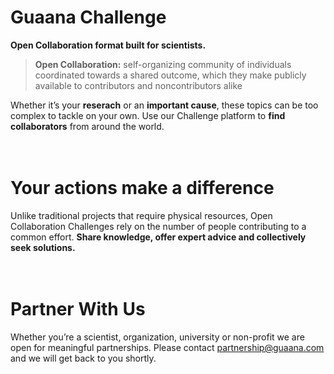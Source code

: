 # Guaana Challenge

**Open Collaboration format built for scientists.**

>**Open Collaboration:** self-organizing community of individuals coordinated towards a shared outcome, which they make publicly available to contributors and noncontributors alike

Whether it’s your **reserach** or an **important cause**, these topics can be too complex to tackle on your own. Use our Challenge platform to **find collaborators** from around the world.
</br></br></br>

# Your actions make a difference

Unlike traditional projects that require physical resources, Open Collaboration Challenges rely on the number of people contributing to a common effort. **Share knowledge, offer expert advice and collectively seek solutions.**
</br></br></br>

# Partner With Us

Whether you’re a scientist, organization, university or non-profit we are open for meaningful partnerships. Please contact <partnership@guaana.com> and we will get back to you shortly.
